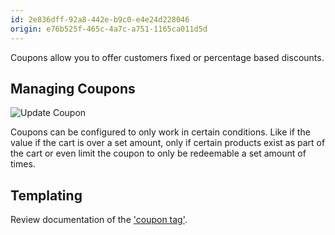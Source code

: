 ```yaml
---
id: 2e836dff-92a8-442e-b9c0-e4e24d228046
origin: e76b525f-465c-4a7c-a751-1165ca011d5d
---
```

Coupons allow you to offer customers fixed or percentage based discounts.

## Managing Coupons

![Update Coupon](/assets/coupon-publish-form.png)

Coupons can be configured to only work in certain conditions. Like if the value if the cart is over a set amount, only if certain products exist as part of the cart or even limit the coupon to only be redeemable a set amount of times.

## Templating

Review documentation of the ['coupon tag'](https://sc-docs.doublethree.digital/latest/tags/coupon-tag).
